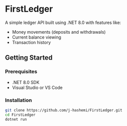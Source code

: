 # FirstLedger
A simple ledger API built using .NET 8.0 with features like:
- Money movements (deposits and withdrawals)
- Current balance viewing
- Transaction history

## Getting Started

### Prerequisites
- .NET 8.0 SDK
- Visual Studio or VS Code

### Installation
```bash
git clone https://github.com/j-hashemi/FirstLedger.git
cd FirstLedger
dotnet run
